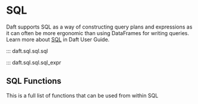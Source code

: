 # SQL

Daft supports SQL as a way of constructing query plans and expressions as it can often be more ergonomic than using DataFrames for writing queries. Learn more about [SQL](../core_concepts.md#sql) in Daft User Guide.

::: daft.sql.sql.sql

::: daft.sql.sql.sql_expr

<!-- why are these not part of sql funcs? -->

## SQL Functions

This is a full list of functions that can be used from within SQL

<!-- wip -->
